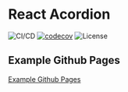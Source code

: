 # React Acordion

![CI/CD](https://github.com/dyarleniber/react-workflow-gh-actions/workflows/CI/CD/badge.svg)
[![codecov](https://codecov.io/gh/thomazot/react-accordion/branch/master/graph/badge.svg)](https://codecov.io/gh/thomazot/react-accordion)
![License](https://img.shields.io/github/license/dyarleniber/react-workflow-gh-actions)

## Example Github Pages

[Example Github Pages](https://thomazot.github.io/react-accordion/)
